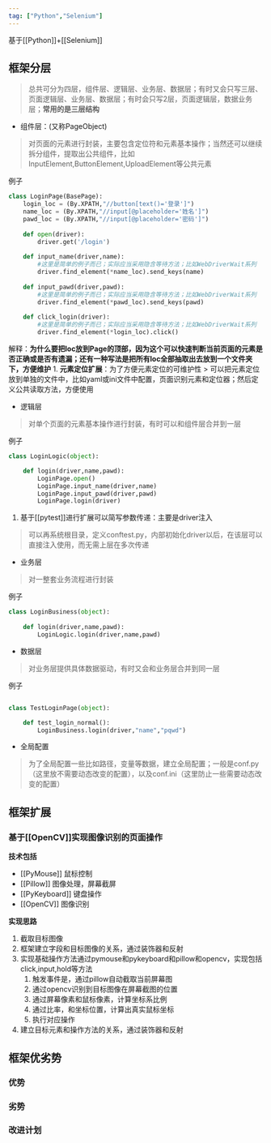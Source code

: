 ```yaml
---
tag: ["Python","Selenium"]
---
```

基于[[Python]]+[[Selenium]]
## 框架分层
> 总共可分为四层，组件层、逻辑层、业务层、数据层；有时又会只写三层、页面逻辑层、业务层、数据层；有时会只写2层，页面逻辑层，数据业务层；**常用的是三层结构**
- 组件层：(又称PageObject)
> 对页面的元素进行封装，主要包含定位符和元素基本操作；当然还可以继续拆分组件，提取出公共组件，比如InputElement,ButtonElement,UploadElement等公共元素

例子
```Python
class LoginPage(BasePage):
	login_loc = (By.XPATH,"//button[text()='登录']")
	name_loc = (By.XPATH,"//input[@placeholder='姓名']")
	pawd_loc = (By.XPATH,"//input[@placeholder='密码']")
	
	def open(driver):
		driver.get('/login')
	
	def input_name(driver,name):
		#这里是简单的例子而已；实际应当采用隐含等待方法；比如WebDriverWait系列
		driver.find_element(*name_loc).send_keys(name)
	
	def input_pawd(driver,pawd):
		#这里是简单的例子而已；实际应当采用隐含等待方法；比如WebDriverWait系列
		driver.find_element(*pawd_loc).send_keys(pawd)
	
	def click_login(driver):
		#这里是简单的例子而已；实际应当采用隐含等待方法；比如WebDriverWait系列
		driver.find_element(*login_loc).click()
```

解释：**为什么要把loc放到Page的顶部，因为这个可以快速判断当前页面的元素是否正确或是否有遗漏；还有一种写法是把所有loc全部抽取出去放到一个文件夹下，方便维护**
	1. **元素定位扩展**：为了方便元素定位的可维护性
	> 可以把元素定位放到单独的文件中，比如yaml或ini文件中配置，页面识别元素和定位器；然后定义公共读取方法，方便使用
- 逻辑层
> 对单个页面的元素基本操作进行封装，有时可以和组件层合并到一层

例子
```Python
class LoginLogic(object):

	def login(driver,name,pawd):
		LoginPage.open()
		LoginPage.input_name(driver,name)
		LoginPage.input_pawd(driver,pawd)
		LoginPage.login(driver)
```


1. 基于[[pytest]]进行扩展可以简写参数传递：主要是driver注入
> 可以再系统根目录，定义conftest.py，内部初始化driver以后，在该层可以直接注入使用，而无需上层在多次传递

- 业务层
> 对一整套业务流程进行封装

例子
```Python
class LoginBusiness(object):
	
	def login(driver,name,pawd):
		LoginLogic.login(driver,name,pawd)

```

- 数据层
> 对业务层提供具体数据驱动，有时又会和业务层合并到同一层

例子
```Python

class TestLoginPage(object):

	def test_login_normal():
		LoginBusiness.login(driver,"name","pqwd")

```

- 全局配置
> 为了全局配置一些比如路径，变量等数据，建立全局配置；一般是conf.py（这里放不需要动态改变的配置），以及conf.ini（这里防止一些需要动态改变的配置）


## 框架扩展
### 基于[[OpenCV]]实现图像识别的页面操作
**技术包括**
- [[PyMouse]] 鼠标控制
- [[Pillow]]      图像处理，屏幕截屏
- [[PyKeyboard]]  键盘操作
- [[OpenCV]]  图像识别

**实现思路**
1. 截取目标图像
2. 框架建立字段和目标图像的关系，通过装饰器和反射
3. 实现基础操作方法通过pymouse和pykeyboard和pillow和opencv，实现包括click,input,hold等方法
	1. 触发事件是，通过pillow自动截取当前屏幕图	
	2. 通过opencv识别到目标图像在屏幕截图的位置
	3. 通过屏幕像素和鼠标像素，计算坐标系比例
	4. 通过比率，和坐标位置，计算出真实鼠标坐标
	5. 执行对应操作
4. 建立目标元素和操作方法的关系，通过装饰器和反射

## 框架优劣势
### 优势
### 劣势
### 改进计划

